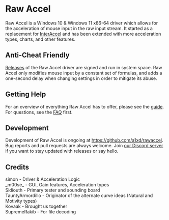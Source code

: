 # Raw Accel

Raw Accel is a Windows 10 & Windows 11 x86-64 driver which allows for the acceleration of mouse input in the raw input stream. It started as a replacement for [InterAccel](https://github.com/KovaaK/InterAccel) and has been extended with more acceleration types, charts, and other features.

## Anti-Cheat Friendly

[Releases](https://github.com/a1xd/rawaccel/releases/latest) of the Raw Accel driver are signed and run in system space. Raw Accel only modifies mouse input by a constant set of formulas, and adds a one-second delay when changing settings in order to mitigate its abuse.

## Getting Help

For an overview of everything Raw Accel has to offer, please see the [guide](doc/Guide.md). For questions, see the [FAQ](doc/FAQ.md) first.

## Development

Development of Raw Accel is ongoing at https://github.com/a1xd/rawaccel. Bug reports and pull requests are always welcome.  Join [our Discord server](https://discord.gg/7pQh8zH) if you want to stay updated with releases or say hello.

## Credits
simon - Driver & Acceleration Logic  
\_m00se\_ - GUI, Gain features, Acceleration types  
Sidiouth  - Primary tester and sounding board  
TauntyArmordillo - Originator of the alternate curve ideas (Natural and Motivity types)  
Kovaak - Brought us together   
SupremeRakib - For file decoding   
